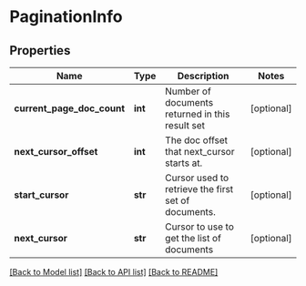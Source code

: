 # PaginationInfo

## Properties
Name | Type | Description | Notes
------------ | ------------- | ------------- | -------------
**current_page_doc_count** | **int** | Number of documents returned in this result set | [optional] 
**next_cursor_offset** | **int** | The doc offset that next_cursor starts at. | [optional] 
**start_cursor** | **str** | Cursor used to retrieve the first set of documents. | [optional] 
**next_cursor** | **str** | Cursor to use to get the list of documents | [optional] 

[[Back to Model list]](../README.md#documentation-for-models) [[Back to API list]](../README.md#documentation-for-api-endpoints) [[Back to README]](../README.md)


